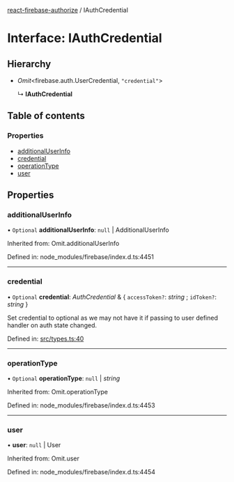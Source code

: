 [react-firebase-authorize](../README.md) / IAuthCredential

# Interface: IAuthCredential

## Hierarchy

- *Omit*<firebase.auth.UserCredential, ``"credential"``\>

  ↳ **IAuthCredential**

## Table of contents

### Properties

- [additionalUserInfo](iauthcredential.md#additionaluserinfo)
- [credential](iauthcredential.md#credential)
- [operationType](iauthcredential.md#operationtype)
- [user](iauthcredential.md#user)

## Properties

### additionalUserInfo

• `Optional` **additionalUserInfo**: ``null`` \| AdditionalUserInfo

Inherited from: Omit.additionalUserInfo

Defined in: node_modules/firebase/index.d.ts:4451

___

### credential

• `Optional` **credential**: *AuthCredential* & { `accessToken?`: *string* ; `idToken?`: *string*  }

Set credential to optional as we may not
have it if passing to user defined handler
on auth state changed.

Defined in: [src/types.ts:40](https://github.com/blujedis/react-firebase-authorize/blob/d3b55aa/src/types.ts#L40)

___

### operationType

• `Optional` **operationType**: ``null`` \| *string*

Inherited from: Omit.operationType

Defined in: node_modules/firebase/index.d.ts:4453

___

### user

• **user**: ``null`` \| User

Inherited from: Omit.user

Defined in: node_modules/firebase/index.d.ts:4454
